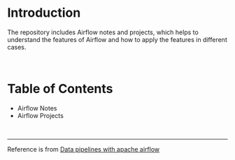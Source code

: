 <!-- omit in toc -->
# Introduction

The repository includes Airflow notes and projects, which helps to understand the features of Airflow and how to apply the features in different cases.

<br />

<!-- omit in toc -->
# Table of Contents
* Airflow Notes
* Airflow Projects



<br />

-----
Reference is from 
[Data pipelines with apache airflow](https://github.com/BasPH/data-pipelines-with-apache-airflow)